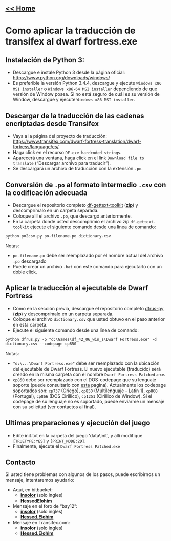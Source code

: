 ## [<< Home](Home)
# Como aplicar la traducción de transifex al dwarf fortress.exe

## Instalación de Python 3:

* Descargue e instale Python 3 desde la página oficial: https://www.python.org/downloads/windows/
* Es preferible la versión Python 3.4.4, descargue y ejecute `Windows x86 MSI installer` o `Windows x86-64 MSI installer` dependiendo de que versión de Window posea. Si no está seguro de cuál es su versión de Window, descargue y ejecute `Windows x86 MSI installer`.

## Descargar de la traducción de las cadenas encriptadas desde Transifex

* Vaya a la página del proyecto de traducción: https://www.transifex.com/dwarf-fortress-translation/dwarf-fortress/language/es/
* Haga click en el recurso `DF.exe hardcoded strings`.
* Aparecerá una ventana, haga click en el link `Download file to translate` (“Descargar archivo para traducir”).
* Se descargará un archivo de traducción con la extensión `.po`.

## Conversión de `.po` al formato intermedio `.csv` con la codificación adecuada

* Descargue el repositorio completo [df-gettext-toolkit](https://bitbucket.org/dfint/df-gettext-toolkit/) ([**zip**](https://bitbucket.org/dfint/df-gettext-toolkit/get/default.zip)) y descomprímalo en un carpeta separada.
* Coloque allí el archivo `.po`, que descargó anteriormente.
* En la carpeta donde usted descomprimio el archivo zip `df-gettext-toolkit` ejecute el siguiente comando desde una línea de comando:
  
```
python po2csv.py po-filename.po dictionary.csv
```
  
Notas:

* `po-filename.po` debe ser reemplazado por el nombre actual del archivo `.po` descargado
* Puede crear un archivo `.bat` con este comando para ejecutarlo con un doble click.

## Aplicar la traducción al ejecutable de Dwarf Fortress

* Como en la sección previa, descargue el repositorio completo [dfrus-py](https://bitbucket.org/dfint/dfrus-py/) ([**zip**](https://bitbucket.org/dfint/dfrus-py/get/develop.zip)) y descomprímalo en un carpeta separada.
* Coloque el archivo `dictionary.csv` que usted obtuvo en el paso anterior en esta carpeta.
* Ejecute el siguiente comando desde una línea de comando:

```
python dfrus.py -p "d:\Games\df_42_06_win_s\Dwarf Fortress.exe" -d dictionary.csv --codepage cp850
```

Notas:

* `"d:\...\Dwarf Fortress.exe"` debe ser reemplazado con la ubicación del ejecutable de Dwarf Fortress. El nuevo ejecutable (traducido) será creado en la misma carpeta con el nombre `Dwarf Fortress Patched.exe`.
* `cp850` debe ser reemplazado con el DOS-codepage que su lenguaje soporte (puede consultarlo con [esta](http://www.kostis.net/charsets/trans130/cpdos.htm) pagina). Actualmente los codepage soportados son: `cp737` (Griego), `cp850` (Multilenguaje - Latin 1), `cp860` (Portugal), `cp866` (DOS Cirillico), `cp1251` (Cirillico de Window). Si el codepage de su lenguaje no es soportado, puede enviarme un mensaje con su solicitud (ver contactos al final).

## Ultimas preparaciones y ejecución del juego

* Edite init.txt en la carpeta del juego 'data\init', y allí modifique `[TRUETYPE:YES]` y `[PRINT_MODE:2D]`.
* Finalmente, ejecute el `Dwarf Fortress Patched.exe`

## Contacto

Si usted tiene problemas con algunos de los pasos, puede escribirnos un mensaje, intentaremos ayudarlo:

* Aqui, en bitbucket: 
    * [**insolor**](https://bitbucket.org/account/notifications/send/?receiver=insolor) (solo ingles)
    * [**HessedElohim**](https://bitbucket.org/account/notifications/send/?receiver=HessedElohim)
* Mensaje en el foro de “bay12”: 
    * [**insolor**](http://www.bay12forums.com/smf/index.php?action=pm;sa=send;u=72717) (solo ingles)
    * [**Hessed.Elohim**](http://www.bay12forums.com/smf/index.php?action=emailuser;sa=email;uid=114853)
* Mensaje en Transifex.com:
    * [**insolor**](https://www.transifex.com/user/messages/compose/insolor/) (solo ingles)
    * [**Hessed.Elohim**](https://www.transifex.com/user/messages/compose/Hessed.Elohim/)